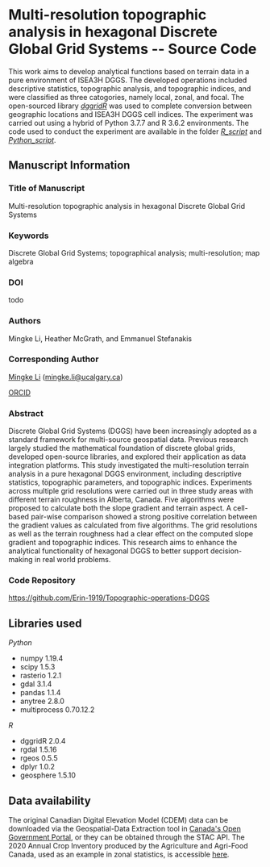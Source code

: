 # Multi-resolution topographic analysis in hexagonal Discrete Global Grid Systems -- Source Code

This work aims to develop analytical functions based on terrain data in a pure environment of ISEA3H DGGS. The developed operations included descriptive statistics, topographic analysis, and topographic indices, and were classified as three catogories, namely local, zonal, and focal. The open-sourced library [*dggridR*](https://github.com/r-barnes/dggridR) was used to complete conversion between geographic locations and ISEA3H DGGS cell indices. The experiment was carried out using a hybrid of Python 3.7.7 and R 3.6.2 environments. The code used to conduct the experiment are available in the folder [*R_script*](https://github.com/Erin-1919/Topographic-operations-DGGS/tree/main/R_script) and [*Python_script*](https://github.com/Erin-1919/Topographic-operations-DGGS/tree/main/Python_script).

## Manuscript Information
### Title of Manuscript
Multi-resolution topographic analysis in hexagonal Discrete Global Grid Systems

### Keywords
Discrete Global Grid Systems; topographical analysis; multi-resolution; map algebra

### DOI
todo

### Authors
Mingke Li, Heather McGrath, and Emmanuel Stefanakis

### Corresponding Author
[Mingke Li](https://erin-1919.github.io/) (mingke.li@ucalgary.ca)

[ORCID](https://orcid.org/0000-0001-6310-4964)

### Abstract
Discrete Global Grid Systems (DGGS) have been increasingly adopted as a standard framework for multi-source geospatial data. Previous research largely studied the mathematical foundation of discrete global grids, developed open-source libraries, and explored their application as data integration platforms. This study investigated the multi-resolution terrain analysis in a pure hexagonal DGGS environment, including descriptive statistics, topographic parameters, and topographic indices. Experiments across multiple grid resolutions were carried out in three study areas with different terrain roughness in Alberta, Canada. Five algorithms were proposed to calculate both the slope gradient and terrain aspect. A cell-based pair-wise comparison showed a strong positive correlation between the gradient values as calculated from five algorithms. The grid resolutions as well as the terrain roughness had a clear effect on the computed slope gradient and topographic indices. This research aims to enhance the analytical functionality of hexagonal DGGS to better support decision-making in real world problems.  

### Code Repository
https://github.com/Erin-1919/Topographic-operations-DGGS

## Libraries used
*Python*
 - numpy 1.19.4
 - scipy 1.5.3
 - rasterio 1.2.1
 - gdal 3.1.4
 - pandas 1.1.4
 - anytree 2.8.0
 - multiprocess 0.70.12.2

*R*
 - dggridR 2.0.4
 - rgdal 1.5.16
 - rgeos 0.5.5
 - dplyr 1.0.2
 - geosphere 1.5.10

## Data availability
The original Canadian Digital Elevation Model (CDEM) data can be downloaded via the Geospatial-Data Extraction tool in [Canada's Open Government Portal](https://maps.canada.ca/czs/index-en.html), or they can be obtained through the STAC API. The 2020 Annual Crop Inventory produced by the Agriculture and Agri-Food Canada, used as an example in zonal statistics, is accessible [here](https://open.canada.ca/data/en/dataset/ba2645d5-4458-414d-b196-6303ac06c1c9). 
